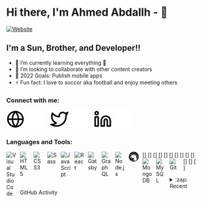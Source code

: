 # Hi there, I'm Ahmed Abdallh - 👋

[![Website](https://img.shields.io/website?label=Ahmed.com&style=for-the-badge&url=https%3A%2F%2Fcodestackr.com)](https://AhmedAbdallh.com)

## I'm a Sun, Brother, and Developer!!

- 🌱 I’m currently learning everything 🤣
- 👯 I’m looking to collaborate with other content creators
- 🥅 2022 Goals: Publish mobile apps
- ⚡ Fun fact: I love to soccor aka football and enjoy meeting others

### Connect with me:

[![website](./img/globe-light.svg)](https://AhmedAbdallh.com#gh-light-mode-only)
[![website](./img/globe-dark.svg)](https://AhmedAbdallh.com#gh-dark-mode-only)
&nbsp;&nbsp;
[![website](./img/twitter-light.svg)](https://twitter.com/ahmed_aabdllah#gh-light-mode-only)
[![website](./img/twitter-dark.svg)](https://twitter.com/ahmed_aabdllah#gh-dark-mode-only)
&nbsp;&nbsp;
[![website](./img/linkedin-light.svg)](https://linkedin.com/in/codeSTACKr#gh-light-mode-only)
[![website](./img/linkedin-dark.svg)](https://linkedin.com/in/codeSTACKr#gh-dark-mode-only)

### Languages and Tools:

[<img align="left" alt="Visual Studio Code" width="26px" src="https://cdn.jsdelivr.net/gh/devicons/devicon/icons/vscode/vscode-original.svg" style="padding-right:10px;" />]
[<img align="left" alt="HTML5" width="26px" src="https://cdn.jsdelivr.net/gh/devicons/devicon/icons/html5/html5-original.svg" style="padding-right:10px;" />]
[<img align="left" alt="CSS3" width="26px" src="https://cdn.jsdelivr.net/gh/devicons/devicon/icons/css3/css3-original.svg" style="padding-right:10px;" />]
[<img align="left" alt="Sass" width="26px" src="https://cdn.jsdelivr.net/gh/devicons/devicon/icons/sass/sass-original.svg" style="padding-right:10px;" />]
[<img align="left" alt="JavaScript" width="26px" src="https://cdn.jsdelivr.net/gh/devicons/devicon/icons/javascript/javascript-original.svg" style="padding-right:10px;" />]
[<img align="left" alt="React" width="26px" src="https://cdn.jsdelivr.net/gh/devicons/devicon/icons/react/react-original.svg" style="padding-right:10px;" />]
[<img align="left" alt="Gatsby" width="26px" src="https://cdn.jsdelivr.net/gh/devicons/devicon/icons/gatsby/gatsby-original.svg" style="padding-right:10px;" />]
[<img align="left" alt="GraphQL" width="26px" src="https://cdn.jsdelivr.net/gh/devicons/devicon/icons/graphql/graphql-plain.svg" style="padding-right:10px;" />]
[<img align="left" alt="Node.js" width="26px" src="https://cdn.jsdelivr.net/gh/devicons/devicon/icons/nodejs/nodejs-original.svg" style="padding-right:10px;" />]
[<img align="left" alt="Deno" width="26px" src="./img/deno-light.svg" style="padding-right:10px;" />]
[<img align="left" alt="MongoDB" width="26px" src="https://cdn.jsdelivr.net/gh/devicons/devicon/icons/mongodb/mongodb-original.svg" style="padding-right:10px;" />]
[<img align="left" alt="MySQL" width="26px" src="https://cdn.jsdelivr.net/gh/devicons/devicon/icons/mysql/mysql-original.svg" style="padding-right:10px;" />]
[<img align="left" alt="Git" width="26px" src="https://cdn.jsdelivr.net/gh/devicons/devicon/icons/git/git-original.svg" style="padding-right:10px;" />]

<details>
  <summary>:zap: Recent GitHub Activity</summary>
  
<!--START_SECTION:activity-->

1. 🗣 Commented on [#40](https://github.com/facebook/metro/issues/535) in [facebook/metro](https://github.com/codeSTACKr/minter-dapp)
<!--END_SECTION:activity-->

</details>

[website]: https://AhmedAbdallh.com
[twitter]: https://twitter.com/ahmed_aabdllah
[linkedin]: https://www.linkedin.com/in/ahmed-abdallh-21b1a0168/
